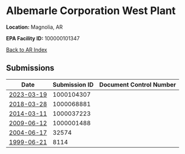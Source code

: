 # Albemarle Corporation West Plant

**Location:** Magnolia, AR

**EPA Facility ID:** 100000101347

[Back to AR Index](../../index.md)

## Submissions

| Date | Submission ID | Document Control Number |
|------|--------------|-------------------------|
| [2023-03-19](submissions/1000104307.md) | 1000104307 |  |
| [2018-03-28](submissions/1000068881.md) | 1000068881 |  |
| [2014-03-11](submissions/1000037223.md) | 1000037223 |  |
| [2009-06-12](submissions/1000001488.md) | 1000001488 |  |
| [2004-06-17](submissions/32574.md) | 32574 |  |
| [1999-06-21](submissions/8114.md) | 8114 |  |
